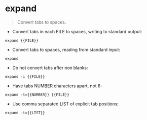 # expand

> Convert tabs to spaces.

- Convert tabs in each FILE to spaces, writing to standard output:

`expand {{FILE}}`

- Convert tabs to spaces, reading from standard input:

`expand`

- Do not convert tabs after non blanks:

`expand -i {{FILE}}`

- Have tabs NUMBER characters apart, not 8:

`expand -t={{NUMBER}} {{FILE}}`

- Use comma separated LIST of explicit tab positions:

`expand -t={{LIST}}`
